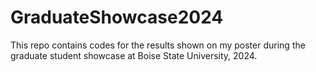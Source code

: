 # GraduateShowcase2024
This repo contains codes for the results shown on my poster during the graduate student showcase at Boise State University, 2024.
